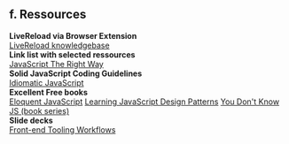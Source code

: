 ## f. Ressources

**LiveReload via Browser Extension**
<br>
[LiveReload knowledgebase](http://feedback.livereload.com/knowledgebase/articles/86242-how-do-i-install-and-use-the-browser-extensions-)
<br>
**Link list with selected ressources**
<br>
[JavaScript The Right Way](http://jstherightway.org)
<br>
**Solid JavaScript Coding Guidelines**
<br>
[Idiomatic JavaScript](https://github.com/rwaldron/idiomatic.js)
<br>
**Excellent Free books**
<br>
[Eloquent JavaScript](http://eloquentjavascript.net)
[Learning JavaScript Design Patterns](http://addyosmani.com/resources/essentialjsdesignpatterns/book)
[You Don't Know JS (book series)](https://github.com/getify/You-Dont-Know-JS)
<br>
**Slide decks**
<br>
[Front-end Tooling Workflows](https://speakerdeck.com/addyosmani/front-end-tooling-workflows>)
